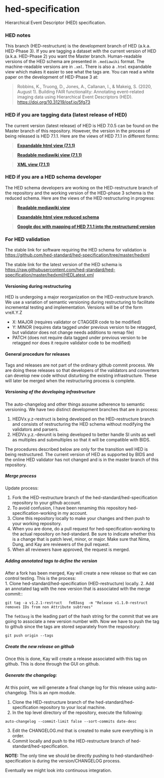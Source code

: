 # hed-specification
Hierarchical Event Descriptor (HED) specification. 

### HED notes
This branch (HED-restructure) is the development branch of HED (a.k.a. HED-Phase 3). If you are tagging a dataset with
the current version of HED (a.k.a. HED-Phase 2) you want the Master branch. Human-readable versions of the HED schema
are presented in `.mediawiki` format. The machine-readable versions are in `.xml`. There is also a `.html` expandable view which
makes it easier to see what the tags are. You can read a white paper on the development of HED-Phase 3 at:

> Robbins, K., Truong, D., Jones, A., Callanan, I., & Makeig, S. (2020, August 1). 
> Building FAIR functionality: Annotating event-related imaging data using Hierarchical Event Descriptors (HED).
> https://doi.org/10.31219/osf.io/5fg73

### HED if you are tagging data (latest release of HED)
The current version (latest release) of HED is HED 7.0.5 can be found on the Master branch of this repository. However,
the version in the process of being released is HED 7.1.1. Here are the views of HED 7.1.1 in different forms:

> [**Expandable html view (7.1.1)**](http://www.hedtags.org/display_hed.html?version=7.1.1)  

> [**Readable mediawiki view (7.1.1)**](https://github.com/VisLab/hed-specification/blob/master/HED-schema.mediawiki)

> [**XML view (7.1.1)**](https://github.com/VisLab/hed-specification/blob/master/hedxml/HED7.1.1.xml)  

### HED if you are a HED schema developer
The HED schema developers are working on the HED-restructure branch of the repository and the working version of the HED-phase 3 schema is 
the reduced schema. Here are the views of the HED restructuring in progress:

> [**Readable mediawiki view**](https://github.com/hed-standard/hed-specification/blob/HED-restructure/HED-schema-reduced.mediawiki) 

> [**Expandable html view reduced schema**](http://www.hedtags.org/display_hed_restruct.html?version=reduced) 

> [**Google doc with mapping of HED 7.1.1 into the restructured version**](https://docs.google.com/document/d/1MKjJzpxyZULXVRenFhiIvJ_-BpaEqHp3-bMvKxkcoL0/edit?usp=sharing) 


### For HED validation
The stable link for software requiring the HED schema for validation is
https://github.com/hed-standard/hed-specification/tree/master/hedxml

The stable link for the latest version of the HED schema is
https://raw.githubusercontent.com/hed-standard/hed-specification/master/hedxml/HEDLatest.xml


#### Versioning during restructuring
HED is undergoing a major reorganization on the HED-restructure branch.
We use a variation of semantic versioning during restructuring to facilitate incremental testing and implementation. Versions will be of the form vreX.Y.Z

* X: MAJOR (requires validator or CTAGGER code to be modified) 
* Y: MINOR (requires data tagged under previous version to be retagged, but validator does not change needs additions to remap file) 
* PATCH (does not require data tagged under previous version to be retagged nor does it require validator code to be modified) 

#### General procedure for releases

Tags and releases are not part of the ordinary github commit process.  We are doing these releases so that developers of the validators and converters can develop new code without disturbing the existing infrastructure. These will later be merged when the restructuring process is complete.


##### Versioning of the developing infrastructure
The auto-changelog and other things assume adherence to semantic versioning.  We have two distinct development branches that are in process:  
   1.  HEDVx.y.z-restruct is being developed on the HED-restructure branch and consists of restructuring the HED schema without modifying the validators and parsers.
   2.  HEDVx.y.z.-devunit is being developed to better handle SI units as well as multiples and submultiples so that it will be compatible with BIDS.

The procedures described below are only for the transition well HED is being restructured.  The current version of HED as supported by BIDS and the online HED validator has not changed and is in the master branch of this repository.

##### Merge process
Update process:  
   1.  Fork the HED-restructure branch of the hed-standard/hed-specification repository to your github account.  
   2.  To avoid confusion, I have been renaming this repository hed-specification-working in my account.  
   3.  Clone this repository locally to make your changes and then push to your working repository.
   4.  When you are done, do a pull request for hed-specification-working to the actual repository on hed-standard.  Be sure to indicate whether this is a change that is patch level, minor, or major. Make sure that Nima, Dung, and Kay are reviewers of the pull request.
   5.  When all reviewers have approved, the request is merged.  

##### Adding annotated tags to define the version
After a fork has been merged, Kay will create a new release so that we can control testing.  This is the process:  
    1. Clone hed-standard/hed-specification (HED-restructure) locally.
    2. Add an annotated tag with the new version that is associated with the merge commit:: 
```
git tag -a v1.2.1-restruct   fe03asg  -m "Release v1.1.0-restruct removes IDs from non Attribute subtrees"
```
The `fe03asg` is the leading part of the hash string for the commit that we are going to associate a new version number with. Now we have to push the tag to github since the tags are stored separately from the respository:

```
git push origin --tags
```

##### Create the new release on github
Once this is done, Kay will create a release associated with this tag on github.  This is done through the GUI on github.

##### Generate the changelog:
At this point, we will generate a final change log for this release using auto-changelog.  This is an npm module.

  1.  Clone the HED-restructure branch of the hed-standard/hed-specification repository to your local machine.  
  2.  In the top level directory of the repository, execute the following:  
```
auto-changelog --commit-limit false --sort-commits date-desc
```

  3.  Edit the CHANGELOG.md that is created to make sure everything is in order.  
  4.  Commit locally and push to the HED-restructure branch of hed-standard/hed-specification.
  

**NOTE:** The only time we should be directly pushing to hed-standard/hed-specification is during the version/CHANGELOG process.   

Eventually we might look into continuous integration.

